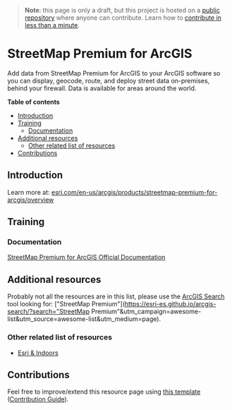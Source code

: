 > **Note**: this page is only a draft, but this project is hosted on a [public repository](https://github.com/hhkaos/awesome-arcgis) where anyone can contribute. Learn how to [contribute in less than a minute](https://github.com/hhkaos/awesome-arcgis/blob/master/CONTRIBUTING.md#contributions).

# StreetMap Premium for ArcGIS

Add data from StreetMap Premium for ArcGIS to your ArcGIS software so you can display, geocode, route, and deploy street data on-premises, behind your firewall. Data is available for areas around the world.

<!-- START doctoc generated TOC please keep comment here to allow auto update -->
<!-- DON'T EDIT THIS SECTION, INSTEAD RE-RUN doctoc TO UPDATE -->
**Table of contents**

- [Introduction](#introduction)
- [Training](#training)
  - [Documentation](#documentation)
- [Additional resources](#additional-resources)
  - [Other related list of resources](#other-related-list-of-resources)
- [Contributions](#contributions)

<!-- END doctoc generated TOC please keep comment here to allow auto update -->

## Introduction

Learn more at: [esri.com/en-us/arcgis/products/streetmap-premium-for-arcgis/overview](https://www.esri.com/en-us/arcgis/products/streetmap-premium-for-arcgis/overview)

## Training

### Documentation

[StreetMap Premium for ArcGIS Official Documentation](http://enterprise.arcgis.com/en/streetmap-premium/)

## Additional resources

Probably not all the resources are in this list, please use the [ArcGIS Search](https://esri-es.github.io/arcgis-search/) tool looking for: ["StreetMap Premium"](https://esri-es.github.io/arcgis-search/?search="StreetMap Premium"&utm_campaign=awesome-list&utm_source=awesome-list&utm_medium=page).

### Other related list of resources

* [Esri & Indoors](../../../esri/emerging-technologies/indoor/README.md)

## Contributions

Feel free to improve/extend this resource page using [this template](https://github.com/hhkaos/awesome-arcgis/blob/master/templates/PRODUCT_PAGE_TEMPLATE.md) ([Contribution Guide](https://github.com/hhkaos/awesome-arcgis/blob/master/CONTRIBUTING.md)).
